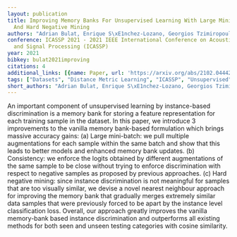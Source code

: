 ```yaml
---
layout: publication
title: Improving Memory Banks For Unsupervised Learning With Large Mini-batch, Consistency
  And Hard Negative Mining
authors: "Adrian Bulat, Enrique S\xE1nchez-Lozano, Georgios Tzimiropoulos"
conference: ICASSP 2021 - 2021 IEEE International Conference on Acoustics, Speech
  and Signal Processing (ICASSP)
year: 2021
bibkey: bulat2021improving
citations: 4
additional_links: [{name: Paper, url: 'https://arxiv.org/abs/2102.04442'}]
tags: ["Datasets", "Distance Metric Learning", "ICASSP", "Unsupervised"]
short_authors: "Adrian Bulat, Enrique S\xE1nchez-Lozano, Georgios Tzimiropoulos"
---
```

An important component of unsupervised learning by instance-based
discrimination is a memory bank for storing a feature representation for each
training sample in the dataset. In this paper, we introduce 3 improvements to
the vanilla memory bank-based formulation which brings massive accuracy gains:
(a) Large mini-batch: we pull multiple augmentations for each sample within the
same batch and show that this leads to better models and enhanced memory bank
updates. (b) Consistency: we enforce the logits obtained by different
augmentations of the same sample to be close without trying to enforce
discrimination with respect to negative samples as proposed by previous
approaches. (c) Hard negative mining: since instance discrimination is not
meaningful for samples that are too visually similar, we devise a novel nearest
neighbour approach for improving the memory bank that gradually merges
extremely similar data samples that were previously forced to be apart by the
instance level classification loss. Overall, our approach greatly improves the
vanilla memory-bank based instance discrimination and outperforms all existing
methods for both seen and unseen testing categories with cosine similarity.